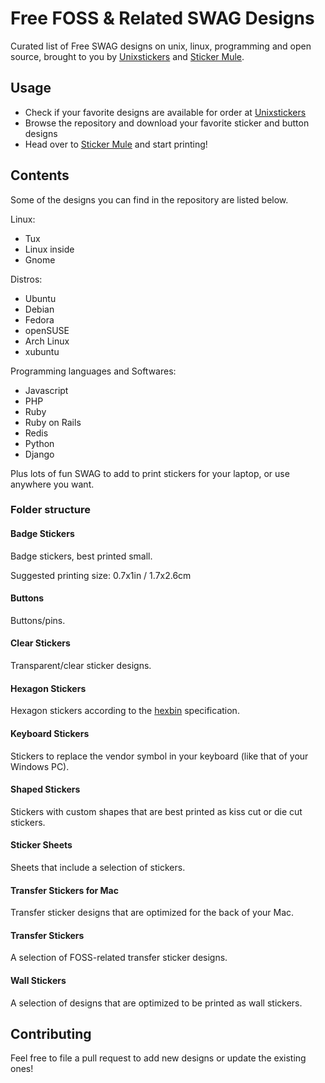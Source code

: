 # Free FOSS & Related SWAG Designs

Curated list of Free SWAG designs on unix, linux, programming and open source, brought to you by [Unixstickers](https://www.unixstickers.com) and [Sticker Mule](https://www.stickermule.com).

## Usage

* Check if your favorite designs are available for order at [Unixstickers](https://www.unixstickers.com)
* Browse the repository and download your favorite sticker and button designs
* Head over to [Sticker Mule](https://www.stickermule.com) and start printing!

## Contents

Some of the designs you can find in the repository are listed below.

Linux:

* Tux
* Linux inside
* Gnome

Distros:

* Ubuntu
* Debian
* Fedora
* openSUSE
* Arch Linux
* xubuntu

Programming languages and Softwares:

* Javascript
* PHP
* Ruby
* Ruby on Rails
* Redis
* Python
* Django

Plus lots of fun SWAG to add to print stickers for your laptop, or use anywhere you want.

### Folder structure

#### Badge Stickers

Badge stickers, best printed small.

Suggested printing size: 0.7x1in / 1.7x2.6cm

#### Buttons

Buttons/pins.

#### Clear Stickers

Transparent/clear sticker designs.

#### Hexagon Stickers

Hexagon stickers according to the [hexbin](https://github.com/maxogden/hexbin) specification.

#### Keyboard Stickers

Stickers to replace the vendor symbol in your keyboard (like that of your Windows PC).

#### Shaped Stickers

Stickers with custom shapes that are best printed as kiss cut or die cut stickers.

#### Sticker Sheets

Sheets that include a selection of stickers.

#### Transfer Stickers for Mac

Transfer sticker designs that are optimized for the back of your Mac.

#### Transfer Stickers

A selection of FOSS-related transfer sticker designs.

#### Wall Stickers

A selection of designs that are optimized to be printed as wall stickers.

## Contributing

Feel free to file a pull request to add new designs or update the existing ones!
